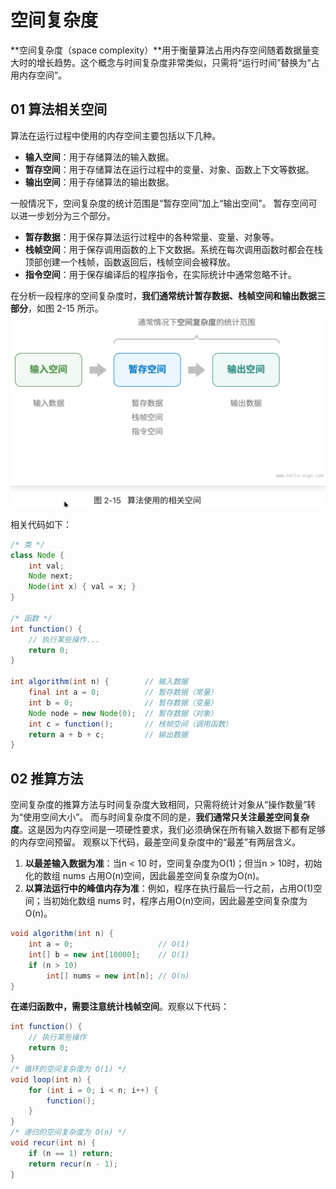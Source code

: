 # 空间复杂度
**空间复杂度（space complexity）**用于衡量算法占用内存空间随着数据量变大时的增长趋势。这个概念与时间复杂度非常类似，只需将“运行时间”替换为“占用内存空间”。

## 01 算法相关空间
算法在运行过程中使用的内存空间主要包括以下几种。

- **输入空间**：用于存储算法的输入数据。
- **暂存空间**：用于存储算法在运行过程中的变量、对象、函数上下文等数据。
- **输出空间**：用于存储算法的输出数据。

一般情况下，空间复杂度的统计范围是“暂存空间”加上“输出空间”。
暂存空间可以进一步划分为三个部分。
- **暂存数据**：用于保存算法运行过程中的各种常量、变量、对象等。
- **栈帧空间**：用于保存调用函数的上下文数据。系统在每次调用函数时都会在栈顶部创建一个栈帧，函数返回后，栈帧空间会被释放。
- **指令空间**：用于保存编译后的程序指令，在实际统计中通常忽略不计。

在分析一段程序的空间复杂度时，**我们通常统计暂存数据、栈帧空间和输出数据三部分**，如图 2-15 所示。
![](https://raw.githubusercontent.com/cheng000/picture/main/vitepress-blog/20241103145731.png)

相关代码如下：
```java
/* 类 */
class Node {
    int val;
    Node next;
    Node(int x) { val = x; }
}

/* 函数 */
int function() {
    // 执行某些操作...
    return 0;
}

int algorithm(int n) {        // 输入数据
    final int a = 0;          // 暂存数据（常量）
    int b = 0;                // 暂存数据（变量）
    Node node = new Node(0);  // 暂存数据（对象）
    int c = function();       // 栈帧空间（调用函数）
    return a + b + c;         // 输出数据
}
```

## 02 推算方法
空间复杂度的推算方法与时间复杂度大致相同，只需将统计对象从“操作数量”转为“使用空间大小”。
而与时间复杂度不同的是，**我们通常只关注最差空间复杂度**。这是因为内存空间是一项硬性要求，我们必须确保在所有输入数据下都有足够的内存空间预留。
观察以下代码，最差空间复杂度中的“最差”有两层含义。

1. **以最差输入数据为准**：当n < 10 时，空间复杂度为O(1)；但当n > 10时，初始化的数组 nums 占用O(n)空间，因此最差空间复杂度为O(n)。
2. **以算法运行中的峰值内存为准**：例如，程序在执行最后一行之前，占用O(1)空间；当初始化数组 nums 时，程序占用O(n)空间，因此最差空间复杂度为O(n)。
   
```java
void algorithm(int n) {
    int a = 0;                   // O(1)
    int[] b = new int[10000];    // O(1)
    if (n > 10)
        int[] nums = new int[n]; // O(n)
}
```

**在递归函数中，需要注意统计栈帧空间**。观察以下代码：
```java
int function() {
    // 执行某些操作
    return 0;
}
/* 循环的空间复杂度为 O(1) */
void loop(int n) {
    for (int i = 0; i < n; i++) {
        function();
    }
}
/* 递归的空间复杂度为 O(n) */
void recur(int n) {
    if (n == 1) return;
    return recur(n - 1);
}
```